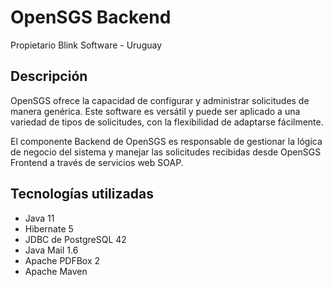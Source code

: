 # OpenSGS Backend

Propietario Blink Software - Uruguay

## Descripción

OpenSGS ofrece la capacidad de configurar y administrar solicitudes de manera genérica. Este software es versátil y puede ser aplicado a una variedad de tipos de solicitudes, con la flexibilidad de adaptarse fácilmente.

El componente Backend de OpenSGS es responsable de gestionar la lógica de negocio del sistema y manejar las solicitudes recibidas desde OpenSGS Frontend a través de servicios web SOAP.

## Tecnologías utilizadas

* Java 11
* Hibernate 5
* JDBC de PostgreSQL 42
* Java Mail 1.6
* Apache PDFBox 2
* Apache Maven
